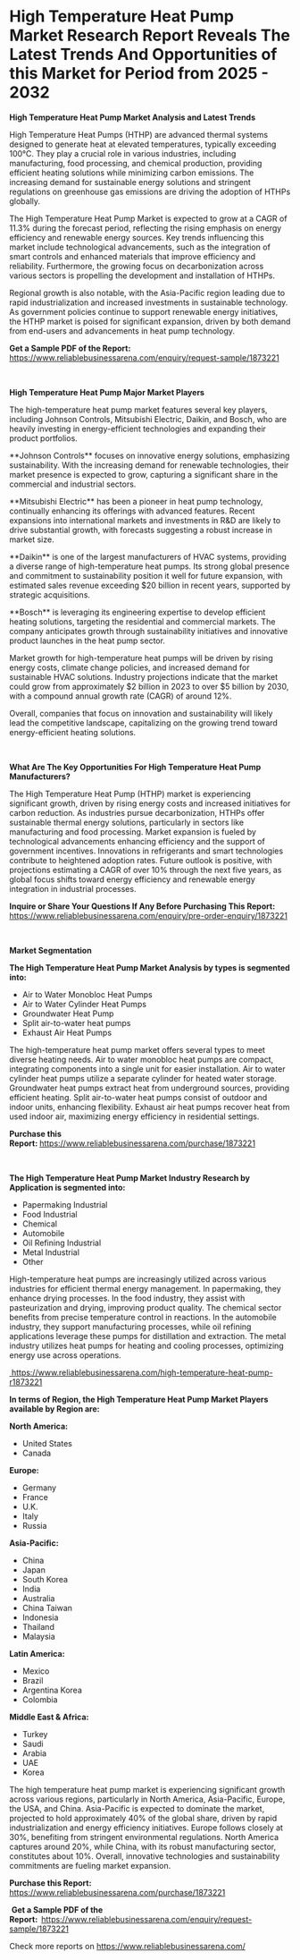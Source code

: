 <p><h1>High Temperature Heat Pump Market Research Report Reveals The Latest Trends And Opportunities of this Market for Period from 2025 - 2032</h1></p><p><strong>High Temperature Heat Pump Market Analysis and Latest Trends</strong></p>
<p><p>High Temperature Heat Pumps (HTHP) are advanced thermal systems designed to generate heat at elevated temperatures, typically exceeding 100°C. They play a crucial role in various industries, including manufacturing, food processing, and chemical production, providing efficient heating solutions while minimizing carbon emissions. The increasing demand for sustainable energy solutions and stringent regulations on greenhouse gas emissions are driving the adoption of HTHPs globally.</p><p>The High Temperature Heat Pump Market is expected to grow at a CAGR of 11.3% during the forecast period, reflecting the rising emphasis on energy efficiency and renewable energy sources. Key trends influencing this market include technological advancements, such as the integration of smart controls and enhanced materials that improve efficiency and reliability. Furthermore, the growing focus on decarbonization across various sectors is propelling the development and installation of HTHPs.</p><p>Regional growth is also notable, with the Asia-Pacific region leading due to rapid industrialization and increased investments in sustainable technology. As government policies continue to support renewable energy initiatives, the HTHP market is poised for significant expansion, driven by both demand from end-users and advancements in heat pump technology.</p></p>
<p><strong>Get a Sample PDF of the Report:&nbsp;</strong> <a href="https://www.reliablebusinessarena.com/enquiry/request-sample/1873221?utm_campaign=2264&utm_medium=2&utm_source=Github&utm_content=ia&utm_term=16022025&utm_id=high-temperature-heat-pump">https://www.reliablebusinessarena.com/enquiry/request-sample/1873221</a></p>
<p>&nbsp;</p>
<p><strong>High Temperature Heat Pump Major Market Players</strong></p>
<p><p>The high-temperature heat pump market features several key players, including Johnson Controls, Mitsubishi Electric, Daikin, and Bosch, who are heavily investing in energy-efficient technologies and expanding their product portfolios.</p><p>**Johnson Controls** focuses on innovative energy solutions, emphasizing sustainability. With the increasing demand for renewable technologies, their market presence is expected to grow, capturing a significant share in the commercial and industrial sectors. </p><p>**Mitsubishi Electric** has been a pioneer in heat pump technology, continually enhancing its offerings with advanced features. Recent expansions into international markets and investments in R&D are likely to drive substantial growth, with forecasts suggesting a robust increase in market size.</p><p>**Daikin** is one of the largest manufacturers of HVAC systems, providing a diverse range of high-temperature heat pumps. Its strong global presence and commitment to sustainability position it well for future expansion, with estimated sales revenue exceeding $20 billion in recent years, supported by strategic acquisitions.</p><p>**Bosch** is leveraging its engineering expertise to develop efficient heating solutions, targeting the residential and commercial markets. The company anticipates growth through sustainability initiatives and innovative product launches in the heat pump sector.</p><p>Market growth for high-temperature heat pumps will be driven by rising energy costs, climate change policies, and increased demand for sustainable HVAC solutions. Industry projections indicate that the market could grow from approximately $2 billion in 2023 to over $5 billion by 2030, with a compound annual growth rate (CAGR) of around 12%.</p><p>Overall, companies that focus on innovation and sustainability will likely lead the competitive landscape, capitalizing on the growing trend toward energy-efficient heating solutions.</p></p>
<p>&nbsp;</p>
<p><strong>What Are The Key Opportunities For High Temperature Heat Pump Manufacturers?</strong></p>
<p><p>The High Temperature Heat Pump (HTHP) market is experiencing significant growth, driven by rising energy costs and increased initiatives for carbon reduction. As industries pursue decarbonization, HTHPs offer sustainable thermal energy solutions, particularly in sectors like manufacturing and food processing. Market expansion is fueled by technological advancements enhancing efficiency and the support of government incentives. Innovations in refrigerants and smart technologies contribute to heightened adoption rates. Future outlook is positive, with projections estimating a CAGR of over 10% through the next five years, as global focus shifts toward energy efficiency and renewable energy integration in industrial processes.</p></p>
<p><strong>Inquire or Share Your Questions If Any Before Purchasing This Report:</strong> <a href="https://www.reliablebusinessarena.com/enquiry/pre-order-enquiry/1873221?utm_campaign=2264&utm_medium=2&utm_source=Github&utm_content=ia&utm_term=16022025&utm_id=high-temperature-heat-pump">https://www.reliablebusinessarena.com/enquiry/pre-order-enquiry/1873221</a></p>
<p>&nbsp;</p>
<p><strong>Market Segmentation</strong></p>
<p><strong>The High Temperature Heat Pump Market Analysis by types is segmented into:</strong></p>
<p><ul><li>Air to Water Monobloc Heat Pumps</li><li>Air to Water Cylinder Heat Pumps</li><li>Groundwater Heat Pump</li><li>Split air-to-water heat pumps</li><li>Exhaust Air Heat Pumps</li></ul></p>
<p><p>The high-temperature heat pump market offers several types to meet diverse heating needs. Air to water monobloc heat pumps are compact, integrating components into a single unit for easier installation. Air to water cylinder heat pumps utilize a separate cylinder for heated water storage. Groundwater heat pumps extract heat from underground sources, providing efficient heating. Split air-to-water heat pumps consist of outdoor and indoor units, enhancing flexibility. Exhaust air heat pumps recover heat from used indoor air, maximizing energy efficiency in residential settings.</p></p>
<p><strong>Purchase this Report:&nbsp;</strong><a href="https://www.reliablebusinessarena.com/purchase/1873221?utm_campaign=2264&utm_medium=2&utm_source=Github&utm_content=ia&utm_term=16022025&utm_id=high-temperature-heat-pump">https://www.reliablebusinessarena.com/purchase/1873221</a></p>
<p>&nbsp;</p>
<p><strong>The High Temperature Heat Pump Market Industry Research by Application is segmented into:</strong></p>
<p><ul><li>Papermaking Industrial</li><li>Food Industrial</li><li>Chemical</li><li>Automobile</li><li>Oil Refining Industrial</li><li>Metal Industrial</li><li>Other</li></ul></p>
<p><p>High-temperature heat pumps are increasingly utilized across various industries for efficient thermal energy management. In papermaking, they enhance drying processes. In the food industry, they assist with pasteurization and drying, improving product quality. The chemical sector benefits from precise temperature control in reactions. In the automobile industry, they support manufacturing processes, while oil refining applications leverage these pumps for distillation and extraction. The metal industry utilizes heat pumps for heating and cooling processes, optimizing energy use across operations.</p></p>
<p><a href="https://www.reliablebusinessarena.com/high-temperature-heat-pump-r1873221?utm_campaign=2264&utm_medium=2&utm_source=Github&utm_content=ia&utm_term=16022025&utm_id=high-temperature-heat-pump">&nbsp;https://www.reliablebusinessarena.com/high-temperature-heat-pump-r1873221</a></p>
<p><strong>In terms of Region, the High Temperature Heat Pump Market Players available by Region are:</strong></p>
<p>
    <p> <strong> North America: </strong>
        <ul>
            <li>United States</li>
            <li>Canada</li>
        </ul>
        </p> 
    <p> <strong> Europe: </strong>
        <ul>
            <li>Germany</li>
            <li>France</li>
            <li>U.K.</li>
            <li>Italy</li>
            <li>Russia</li>
        </ul>
        </p> 
    <p> <strong> Asia-Pacific: </strong>
        <ul>
            <li>China</li>
            <li>Japan</li>
            <li>South Korea</li>
            <li>India</li>
            <li>Australia</li>
            <li>China Taiwan</li>
            <li>Indonesia</li>
            <li>Thailand</li>
            <li>Malaysia</li>
        </ul>
        </p> 
    <p> <strong> Latin America: </strong>
        <ul>
            <li>Mexico</li>
            <li>Brazil</li>
            <li>Argentina Korea</li>
            <li>Colombia</li>
        </ul>
        </p> 
    <p> <strong> Middle East & Africa: </strong>
        <ul>
            <li>Turkey</li>
            <li>Saudi</li>
            <li>Arabia</li>
            <li>UAE</li>
            <li>Korea</li>
        </ul>
    </p>
    </p>
<p><p>The high temperature heat pump market is experiencing significant growth across various regions, particularly in North America, Asia-Pacific, Europe, the USA, and China. Asia-Pacific is expected to dominate the market, projected to hold approximately 40% of the global share, driven by rapid industrialization and energy efficiency initiatives. Europe follows closely at 30%, benefiting from stringent environmental regulations. North America captures around 20%, while China, with its robust manufacturing sector, constitutes about 10%. Overall, innovative technologies and sustainability commitments are fueling market expansion.</p></p>
<p><strong>Purchase this Report: </strong><a href="https://www.reliablebusinessarena.com/purchase/1873221?utm_campaign=2264&utm_medium=2&utm_source=Github&utm_content=ia&utm_term=16022025&utm_id=high-temperature-heat-pump">https://www.reliablebusinessarena.com/purchase/1873221</a></p>
<p>&nbsp;<strong>Get a Sample PDF of the Report:&nbsp;&nbsp;</strong><a href="https://www.reliablebusinessarena.com/enquiry/request-sample/1873221?utm_campaign=2264&utm_medium=2&utm_source=Github&utm_content=ia&utm_term=16022025&utm_id=high-temperature-heat-pump">https://www.reliablebusinessarena.com/enquiry/request-sample/1873221</a></p>
<p><strong></strong></p>
<p>Check more reports on <a href="https://www.reliablebusinessarena.com/?utm_campaign=2264&utm_medium=2&utm_source=Github&utm_content=ia&utm_term=16022025&utm_id=high-temperature-heat-pump">https://www.reliablebusinessarena.com/</a></p>